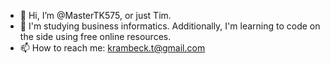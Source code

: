 - 👋 Hi, I’m @MasterTK575, or just Tim.
- 👀 I'm studying business informatics. Additionally, I'm learning to code on the side using free online resources.
- 📫 How to reach me: krambeck.t@gmail.com

<!---
MasterTK575/MasterTK575 is a ✨ special ✨ repository because its `README.md` (this file) appears on your GitHub profile.
You can click the Preview link to take a look at your changes.
--->
